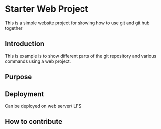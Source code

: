 # Starter Web Project
This is a simple website project for showing how to use git and git hub together

## Introduction

This is example is to show different parts of the git repository and various commands using a web project.

## Purpose

## Deployment

Can be deployed on web server/ LFS

## How to contribute
